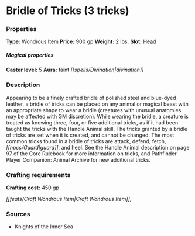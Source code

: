 ﻿---
Title: "Bridle of Tricks (3 tricks)"
Type: "Wondrous Item"
Price: "900 gp"
Weight: "2 lbs."
Slot: "Head"
Caster level: "5"
Aura: "faint divination"
Description: |
  "Appearing to be a finely crafted bridle of polished steel and blue-dyed leather, a _bridle of tricks_ can be placed on any animal or magical beast with an appropriate shape to wear a bridle (creatures with unusual anatomies may be affected with GM discretion). While wearing the bridle, a creature is treated as knowing three, four, or five additional tricks, as if it had been taught the tricks with the Handle Animal skill. The tricks granted by a _bridle of tricks_ are set when it is created, and cannot be changed. The most common tricks found in a _bridle of tricks_ are attack, defend, fetch, guard, and heel. See the Handle Animal description on page 97 of the _Core Rulebook_ for more information on tricks, and _Pathfinder Player Companion: Animal Archive_ for new additional tricks."
Crafting cost: "450 gp"
Sources: "['Knights of the Inner Sea']"
---

# Bridle of Tricks (3 tricks)

### Properties

**Type:** Wondrous Item **Price:** 900 gp **Weight:** 2 lbs. **Slot:** Head

##### Magical properties

**Caster level:** 5 **Aura:** faint _[[spells/Divination|divination]]_

### Description

Appearing to be a finely crafted bridle of polished steel and blue-dyed leather, a bridle of tricks can be placed on any animal or magical beast with an appropriate shape to wear a bridle (creatures with unusual anatomies may be affected with GM discretion). While wearing the bridle, a creature is treated as knowing three, four, or five additional tricks, as if it had been taught the tricks with the Handle Animal skill. The tricks granted by a bridle of tricks are set when it is created, and cannot be changed. The most common tricks found in a bridle of tricks are attack, defend, fetch, _[[npcs/Guard|guard]]_, and heel. See the Handle Animal description on page 97 of the Core Rulebook for more information on tricks, and Pathfinder Player Companion: Animal Archive for new additional tricks.

### Crafting requirements

**Crafting cost:** 450 gp

_[[feats/Craft Wondrous Item|Craft Wondrous Item]]_,

### Sources

* Knights of the Inner Sea